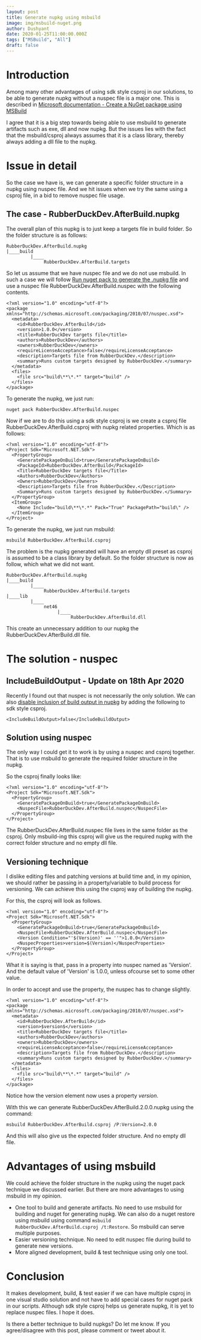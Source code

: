 ```yaml
---
layout: post
title: Generate nupkg using msbuild
image: img/msbuild-nuget.png
author: Dushyant
date: 2020-01-25T11:00:00.000Z
tags: ["MSBuild", "All"]
draft: false
---
```

# Introduction
Among many other advantages of using sdk style csproj in our solutions, to be able to generate nupkg without a nuspec file is a major one. This is described in [Microsoft documentation - Create a NuGet package using MSBuild](https://docs.microsoft.com/en-us/nuget/create-packages/creating-a-package-msbuild)

I agree that it is a big step towards being able to use msbuild to generate artifacts such as exe, dll and now nupkg. But the issues lies with the fact that the msbuild/csproj always assumes that it is a class library, thereby always adding a dll file to the nupkg.

# Issue in detail

So the case we have is, we can generate a specific folder structure in a nupkg using nuspec file. And we hit issues when we try the same using a csproj file, in a bid to remove nuspec file usage.

## The case - RubberDuckDev.AfterBuild.nupkg
The overall plan of this nupkg is to just keep a targets file in build folder.
So the folder structure is as follows:
```
RubberDuckDev.AfterBuild.nupkg
|____build
         |____
              RubberDuckDev.AfterBuild.targets
```

So let us assume that we have nuspec file and we do not use msbuild. In such a case we will follow [Run nuget pack to generate the .nupkg file](https://docs.microsoft.com/en-us/nuget/create-packages/creating-a-package#run-nuget-pack-to-generate-the-nupkg-file) and use a nuspec file RubberDuckDev.AfterBuild.nuspec with the following contents.

```
<?xml version="1.0" encoding="utf-8"?>
<package xmlns="http://schemas.microsoft.com/packaging/2010/07/nuspec.xsd">
  <metadata>
    <id>RubberDuckDev.AfterBuild</id>
    <version>1.0.0</version>
    <title>RubberDuckDev targets file</title>
    <authors>RubberDuckDev</authors>
    <owners>RubberDuckDev</owners>
    <requireLicenseAcceptance>false</requireLicenseAcceptance>
    <description>Targets file from RubberDuckDev.</description>
    <summary>Runs custom targets designed by RubberDuckDev.</summary>
  </metadata>
  <files>
    <file src="build\**\*.*" target="build" />
  </files>
</package>
```
To generate the nupkg, we just run:
```
nuget pack RubberDuckDev.AfterBuild.nuspec
```

Now if we are to do this using a sdk style csproj is we create a csproj file RubberDuckDev.AfterBuild.csproj with nupkg related properties. Which is as follows:
```
<?xml version="1.0" encoding="utf-8"?>
<Project Sdk="Microsoft.NET.Sdk">
  <PropertyGroup>
    <GeneratePackageOnBuild>true</GeneratePackageOnBuild>
    <PackageId>RubberDuckDev.AfterBuild</PackageId>
    <Title>RubberDuckDev targets file</Title>
    <Authors>RubberDuckDev</Authors>
    <Owners>RubberDuckDev</Owners>
    <Description>Targets file from RubberDuckDev.</Description>
    <Summary>Runs custom targets designed by RubberDuckDev.</Summary>
  </PropertyGroup>
  <ItemGroup>
    <None Include="build\**\*.*" Pack="True" PackagePath="build\" />
  </ItemGroup>
</Project>
```

To generate the nupkg, we just run msbuild:
```
msbuild RubberDuckDev.AfterBuild.csproj
```

The problem is the nupkg generated will have an empty dll preset as csproj is assumed to be a class library by default. So the folder structure is now as follow, which what we did not want.

```
RubberDuckDev.AfterBuild.nupkg
|____build
         |____
              RubberDuckDev.AfterBuild.targets
|____lib
         |____
              net46
                   |____
                        RubberDuckDev.AfterBuild.dll
```

This create an unnecessary addition to our nupkg the RubberDuckDev.AfterBuild.dll file.

# The solution - nuspec

## IncludeBuildOutput - Update on 18th Apr 2020
Recently I found out that nuspec is not necessarily the only solution. We can also [disable inclusion of build output in nupkg](https://docs.microsoft.com/en-us/nuget/reference/msbuild-targets#output-assemblies) by adding the following to sdk style csproj.

```
<IncludeBuildOutput>false</IncludeBuildOutput>
```

## Solution using nuspec
The only way I could get it to work is by using a nuspec and csproj together. That is to use msbuild to generate the required folder structure in the nupkg.

So the csproj finally looks like:
```
<?xml version="1.0" encoding="utf-8"?>
<Project Sdk="Microsoft.NET.Sdk">
  <PropertyGroup>
    <GeneratePackageOnBuild>true</GeneratePackageOnBuild>
    <NuspecFile>RubberDuckDev.AfterBuild.nuspec</NuspecFile>
  </PropertyGroup>
</Project>
```
The RubberDuckDev.AfterBuild.nuspec file lives in the same folder as the csproj. Only msbuild-ing this csproj will give us the required nupkg with the correct folder structure and no empty dll file.

## Versioning technique
I dislike editing files and patching versions at build time and, in my opinion, we should rather be passing in a property/variable to build process for versioning. We can achieve this using the csproj way of building the nupkg.

For this, the csproj will look as follows.
```
<?xml version="1.0" encoding="utf-8"?>
<Project Sdk="Microsoft.NET.Sdk">
  <PropertyGroup>
    <GeneratePackageOnBuild>true</GeneratePackageOnBuild>
    <NuspecFile>RubberDuckDev.AfterBuild.nuspec</NuspecFile>
    <Version Condition="'$(Version)' == ''">1.0.0</Version>
    <NuspecProperties>version=$(Version)</NuspecProperties>
  </PropertyGroup>
</Project>
```
What it is saying is that, pass in a property into nuspec named as 'Version'. And the default value of 'Version' is 1.0.0, unless ofcourse set to some other value.

In order to accept and use the property, the nuspec has to change slightly.
```
<?xml version="1.0" encoding="utf-8"?>
<package xmlns="http://schemas.microsoft.com/packaging/2010/07/nuspec.xsd">
  <metadata>
    <id>RubberDuckDev.AfterBuild</id>
    <version>$version$</version>
    <title>RubberDuckDev targets file</title>
    <authors>RubberDuckDev</authors>
    <owners>RubberDuckDev</owners>
    <requireLicenseAcceptance>false</requireLicenseAcceptance>
    <description>Targets file from RubberDuckDev.</description>
    <summary>Runs custom targets designed by RubberDuckDev.</summary>
  </metadata>
  <files>
    <file src="build\**\*.*" target="build" />
  </files>
</package>
```
Notice how the version element now uses a property $version$.

With this we can generate RubberDuckDev.AfterBuild.2.0.0.nupkg using the command:
```
msbuild RubberDuckDev.AfterBuild.csproj /P:Version=2.0.0
```
And this will also give us the expected folder structure. And no empty dll file.

# Advantages of using msbuild
We could achieve the folder structure in the nupkg using the nuget pack technique we discussed earlier. But there are more advantages to using msbuild in my opinion.

- One tool to build and generate artifacts. No need to use msbuild for building and nuget for generating nupkg. We can also do a nuget restore using msbuild using command `msbuild RubberDuckDev.AfterBuild.csproj /t:Restore`. So msbuild can serve multiple purposes.
- Easier versioning technique. No need to edit nuspec file during build to generate new versions.
- More aligned development, build & test technique using only one tool.

# Conclusion
It makes development, build, & test easier if we can have multiple csproj in one visual studio solution and not have to add special cases for nuget pack in our scripts. Although sdk style csproj helps us generate nupkg, it is yet to replace nuspec files. I hope it does.

Is there a better technique to build nupkgs? Do let me know.
If you agree/disagree with this post, please comment or tweet about it.
